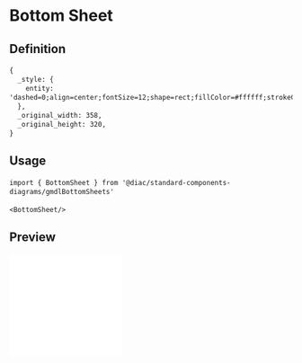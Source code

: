 # Bottom Sheet

## Definition

```
{
  _style: { 
    entity: 'dashed=0;align=center;fontSize=12;shape=rect;fillColor=#ffffff;strokeColor=none;shadow=0;recursiveResize=0;',
  },
  _original_width: 358,
  _original_height: 320,
}
```

## Usage

```
import { BottomSheet } from '@diac/standard-components-diagrams/gmdlBottomSheets'

<BottomSheet/>
```

## Preview

<img src="./bottom-sheet.png" width="200"/>

